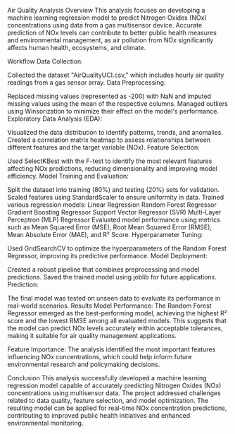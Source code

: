 Air Quality Analysis
Overview
This analysis focuses on developing a machine learning regression model to predict Nitrogen Oxides (NOx) concentrations using data from a gas multisensor device. Accurate prediction of NOx levels can contribute to better public health measures and environmental management, as air pollution from NOx significantly affects human health, ecosystems, and climate.

Workflow
Data Collection:

Collected the dataset "AirQualityUCI.csv," which includes hourly air quality readings from a gas sensor array.
Data Preprocessing:

Replaced missing values (represented as -200) with NaN and imputed missing values using the mean of the respective columns.
Managed outliers using Winsorization to minimize their effect on the model's performance.
Exploratory Data Analysis (EDA):

Visualized the data distribution to identify patterns, trends, and anomalies.
Created a correlation matrix heatmap to assess relationships between different features and the target variable (NOx).
Feature Selection:

Used SelectKBest with the F-test to identify the most relevant features affecting NOx predictions, reducing dimensionality and improving model efficiency.
Model Training and Evaluation:

Split the dataset into training (80%) and testing (20%) sets for validation.
Scaled features using StandardScaler to ensure uniformity in data.
Trained various regression models:
Linear Regression
Random Forest Regressor
Gradient Boosting Regressor
Support Vector Regressor (SVR)
Multi-Layer Perceptron (MLP) Regressor
Evaluated model performance using metrics such as Mean Squared Error (MSE), Root Mean Squared Error (RMSE), Mean Absolute Error (MAE), and R² Score.
Hyperparameter Tuning:

Used GridSearchCV to optimize the hyperparameters of the Random Forest Regressor, improving its predictive performance.
Model Deployment:

Created a robust pipeline that combines preprocessing and model predictions.
Saved the trained model using joblib for future applications.
Prediction:

The final model was tested on unseen data to evaluate its performance in real-world scenarios.
Results
Model Performance:
The Random Forest Regressor emerged as the best-performing model, achieving the highest R² score and the lowest RMSE among all evaluated models. This suggests that the model can predict NOx levels accurately within acceptable tolerances, making it suitable for air quality management applications.

Feature Importance:
The analysis identified the most important features influencing NOx concentrations, which could help inform future environmental research and policymaking decisions.

Conclusion
This analysis successfully developed a machine learning regression model capable of accurately predicting Nitrogen Oxides (NOx) concentrations using multisensor data. The project addressed challenges related to data quality, feature selection, and model optimization. The resulting model can be applied for real-time NOx concentration predictions, contributing to improved public health initiatives and enhanced environmental monitoring.
